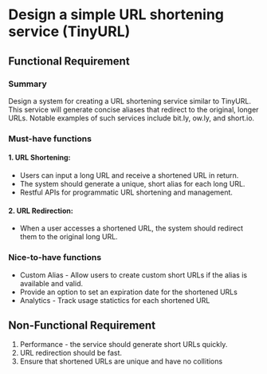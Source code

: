 # Design a simple URL shortening service (TinyURL)

## Functional Requirement

### Summary

Design a system for creating a URL shortening service similar to TinyURL. This service will generate concise aliases that redirect to the original, longer URLs. Notable examples of such services include bit.ly, ow.ly, and short.io.

### Must-have functions

#### 1. URL Shortening:

- Users can input a long URL and receive a shortened URL in return.
- The system should generate a unique, short alias for each long URL.
- Restful APIs for programmatic URL shortening and management.

#### 2. URL Redirection:

- When a user accesses a shortened URL, the system should redirect them to the original long URL.

### Nice-to-have functions

* Custom Alias - Allow users to create custom short URLs if the alias is available and valid.
* Provide an option to set an expiration date for the shortened URLs
* Analytics - Track usage statictics for each shortened URL

## Non-Functional Requirement

1. Performance - the service should generate short URLs quickly.
2. URL redirection should be fast.
3. Ensure that shortened URLs are unique and have no collitions

